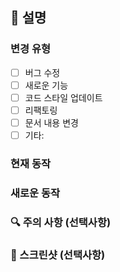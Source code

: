 ## 📝 설명

<!-- 이 PR이 어떤 문제를 해결하는지 설명해주세요 -->

### 변경 유형

<!-- 해당하는 항목을 체크해주세요 -->

-   [ ] 버그 수정
-   [ ] 새로운 기능
-   [ ] 코드 스타일 업데이트
-   [ ] 리팩토링
-   [ ] 문서 내용 변경
-   [ ] 기타:

### 현재 동작

<!-- 현재 어떤 문제가 있는지 설명해주세요 -->

### 새로운 동작

<!-- 이 PR로 어떻게 바뀌는지 설명해주세요 -->

### 🔍 주의 사항 (선택사항)

<!-- 리뷰어가 특별히 봐야할 부분이 있다면 적어주세요 -->

### 📸 스크린샷 (선택사항)

<!-- UI 변경사항이 있는 경우 -->
